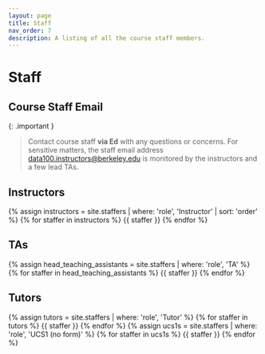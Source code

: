 ```yaml
---
layout: page
title: Staff
nav_order: 7
description: A listing of all the course staff members.
---
```


# Staff

## Course Staff Email

{: .important }
> Contact course staff **via Ed** with any questions or concerns. For sensitive matters, the staff email address [data100.instructors@berkeley.edu](mailto:data100.instructors@berkeley.edu) is monitored by the instructors and a few lead TAs.

<a name = 'inst'></a>

## Instructors

<div class="role">
  {% assign instructors = site.staffers | where: 'role', 'Instructor' | sort: 'order' %}
  {% for staffer in instructors %}
  {{ staffer }}
  {% endfor %}
</div>

<a name = 'tas'></a>

## TAs

<div class="role">
  {% assign head_teaching_assistants = site.staffers | where: 'role', 'TA' %}
  {% for staffer in head_teaching_assistants %}
    {{ staffer }}
  {% endfor %}
</div>

<!-- <a name = 'ucs2s'></a>

## UCS2s

<div class="role">
  {% assign ucs2s = site.staffers | where: 'role', 'UCS2' %}
  {% for staffer in ucs2s %}
    {{ staffer }}
  {% endfor %}
     {% assign ucs2s = site.staffers | where: 'role', 'UCS2 (no form)' %}
  {% for staffer in ucs2s %}
    {{ staffer }}
  {% endfor %}
</div> -->

<a name = 'tutors'></a>

## Tutors

<div class="role">
  {% assign tutors = site.staffers | where: 'role', 'Tutor' %}
  {% for staffer in tutors %}
    {{ staffer }}
  {% endfor %}
    {% assign ucs1s = site.staffers | where: 'role', 'UCS1 (no form)' %}
  {% for staffer in ucs1s %}
    {{ staffer }}
  {% endfor %}
</div>